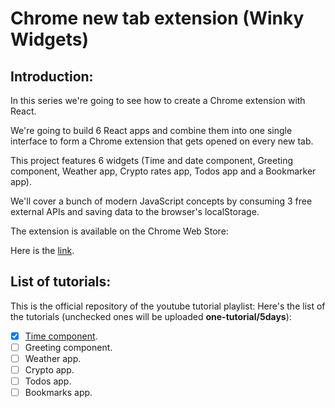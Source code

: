 # Chrome new tab extension (Winky Widgets)


## Introduction:
In this series we're going to see how to create a Chrome extension with React. 

We're going to build 6 React apps and combine them into one single interface to form a Chrome extension that gets opened on every new tab. 

This project features 6 widgets (Time and date component, Greeting component, Weather app, Crypto rates app, Todos app and a Bookmarker app).

We'll cover a bunch of modern JavaScript concepts by consuming 3 free external APIs and saving data to the browser's localStorage.

The extension is available on the Chrome Web Store:

Here is the [link](https://chrome.google.com/webstore/detail/winky-widgets/mfgcpbcdabageodfebcphkcidhfgcghl).

## List of tutorials:
This is the official repository of the youtube tutorial playlist:
Here's the list of the tutorials (unchecked ones will be uploaded **one-tutorial/5days**):

- [x] [Time component](https://www.youtube.com/watch?v=jWpqpUqb5rI). 
- [ ] Greeting component. 
- [ ] Weather app. 
- [ ] Crypto app. 
- [ ] Todos app. 
- [ ] Bookmarks app. 